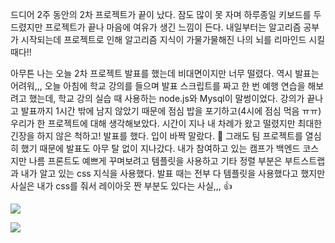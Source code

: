 드디어 2주 동안의 2차 프로젝트가 끝이 났다. 잠도 많이 못 자며 하루종일 키보드를 두드렸지만 프로젝트가 끝나 마음에 여유가 생긴 느낌이 든다. 내일부터는 알고리즘 공부가 시작되는데 프로젝트로 인해 알고리즘 지식이 가물가물해진 나의 뇌를 리마인드 시킬 때다!! 

아무튼 나는 오늘 2차 프로젝트 발표를 했는데 비대면이지만 너무 떨렸다. 역시 발표는 어려워,,, 오늘 아침에 학교 강의를 들으며 발표 스크립트를 짜고 한 번 예행 연습을 해보려고 했는데, 학교 강의 실습 때 사용하는 node.js와 Mysql이 말썽이었다. 강의가 끝나고 발표까지 1시간 밖에 남지 않았기 때문에 점심 밥을 포기하고(4시에 점심 먹음 ㅠㅠ) 우리가 한 프로젝트에 대해 생각해보았다. 시간이 지나 내 차례가 왔고 떨렸지만 최대한 긴장을 하지 않은 척하고! 발표를 했다. 입이 바짝 말랐다. 🤣
그래도 팀 프로젝트를 열심히 했기 때문에 발표도 아무 탈 없이 지나갔다. 내가 참여하고 있는 캠프가 백엔드 코스지만 나름 프론트도 예쁘게 꾸며보려고 템플릿을 사용하고 기타 정렬 부분은 부트스트랩과 내가 알고 있는 css 지식을 사용했다. 발표 때는 전부 다 템플릿을 사용했다고 했지만 사실은 내가 css를 줘서 레이아웃 짠 부분도 있다는 사실,,, 👍

![](https://images.velog.io/images/rudwnd33/post/f588d79b-9e43-494b-be83-6628670f653a/%E1%84%8F%E1%85%A2%E1%86%B8%E1%84%8E%E1%85%A51.png)

![](https://images.velog.io/images/rudwnd33/post/8ded4eef-89e1-42b4-865d-24d3a89e4aa1/%E1%84%8F%E1%85%A2%E1%86%B8%E1%84%8E%E1%85%A52.png)